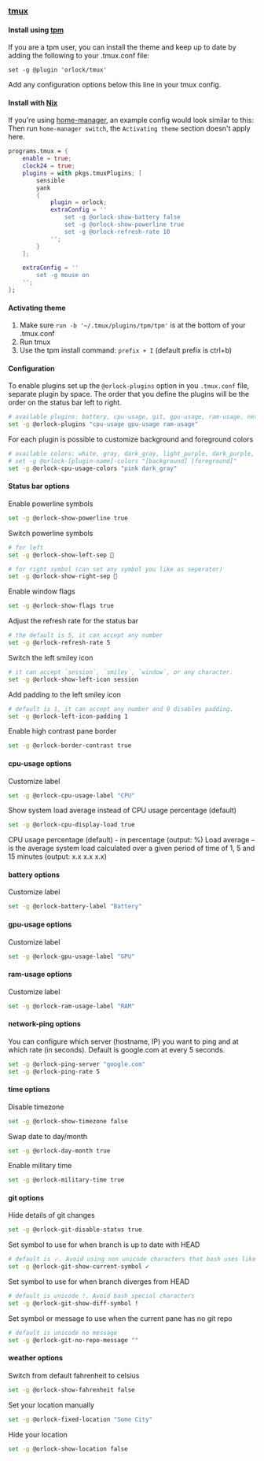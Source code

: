 ### [tmux](https://github.com/tmux/tmux/wiki)

#### Install using [tpm](https://github.com/tmux-plugins/tpm)

If you are a tpm user, you can install the theme and keep up to date by adding the following to your .tmux.conf file:

	set -g @plugin 'orlock/tmux'

Add any configuration options below this line in your tmux config.

#### Install with [Nix](https://nixos.org)

If you're using [home-manager](https://github.com/nix-community/home-manager), an example config would look similar to this:
Then run `home-manager switch`, the `Activating theme` section doesn't apply here.

```nix
programs.tmux = {
	enable = true;
	clock24 = true;
	plugins = with pkgs.tmuxPlugins; [
		sensible
		yank
		{
			plugin = orlock;
			extraConfig = ''
				set -g @orlock-show-battery false
				set -g @orlock-show-powerline true
				set -g @orlock-refresh-rate 10
			'';
		}
	];

	extraConfig = ''
		set -g mouse on
	'';
};
```

#### Activating theme

1. Make sure  `run -b '~/.tmux/plugins/tpm/tpm'` is at the bottom of your .tmux.conf
2. Run tmux
3. Use the tpm install command: `prefix + I` (default prefix is ctrl+b)

#### Configuration

To enable plugins set up the `@orlock-plugins` option in you `.tmux.conf` file, separate plugin by space.
The order that you define the plugins will be the order on the status bar left to right.

```bash
# available plugins: battery, cpu-usage, git, gpu-usage, ram-usage, network, network-bandwidth, network-ping, weather, time
set -g @orlock-plugins "cpu-usage gpu-usage ram-usage"
```

For each plugin is possible to customize background and foreground colors

```bash
# available colors: white, gray, dark_gray, light_purple, dark_purple, cyan, green, orange, red, pink, yellow
# set -g @orlock-[plugin-name]-colors "[background] [foreground]"
set -g @orlock-cpu-usage-colors "pink dark_gray"
```

#### Status bar options

Enable powerline symbols

```bash
set -g @orlock-show-powerline true
```

Switch powerline symbols

```bash
# for left
set -g @orlock-show-left-sep 

# for right symbol (can set any symbol you like as seperator)
set -g @orlock-show-right-sep 
```

Enable window flags

```bash
set -g @orlock-show-flags true
```

Adjust the refresh rate for the status bar

```bash
# the default is 5, it can accept any number
set -g @orlock-refresh-rate 5
```

Switch the left smiley icon

```bash
# it can accept `session`, `smiley`, `window`, or any character.
set -g @orlock-show-left-icon session
```

Add padding to the left smiley icon

```bash
# default is 1, it can accept any number and 0 disables padding.
set -g @orlock-left-icon-padding 1
```

Enable high contrast pane border

```bash
set -g @orlock-border-contrast true
```

#### cpu-usage options

Customize label

```bash
set -g @orlock-cpu-usage-label "CPU"
```

Show system load average instead of CPU usage percentage (default)

```bash
set -g @orlock-cpu-display-load true
```

CPU usage percentage (default) - in percentage (output: %)
Load average – is the average system load calculated over a given period of time of 1, 5 and 15 minutes (output: x.x x.x x.x)

#### battery options

Customize label

```bash
set -g @orlock-battery-label "Battery"
```

#### gpu-usage options

Customize label

```bash
set -g @orlock-gpu-usage-label "GPU"
```

#### ram-usage options

Customize label

```bash
set -g @orlock-ram-usage-label "RAM"
```

#### network-ping options

You can configure which server (hostname, IP) you want to ping and at which rate (in seconds). Default is google.com at every 5 seconds.

```bash
set -g @orlock-ping-server "google.com"
set -g @orlock-ping-rate 5
```

#### time options

Disable timezone

```bash
set -g @orlock-show-timezone false
```

Swap date to day/month

```bash
set -g @orlock-day-month true
```

Enable military time

```bash
set -g @orlock-military-time true
```

#### git options

Hide details of git changes
```bash
set -g @orlock-git-disable-status true
```

Set symbol to use for when branch is up to date with HEAD
```bash
# default is ✓. Avoid using non unicode characters that bash uses like $, * and !
set -g @orlock-git-show-current-symbol ✓
```

Set symbol to use for when branch diverges from HEAD
```bash
# default is unicode !. Avoid bash special characters
set -g @orlock-git-show-diff-symbol !
```

Set symbol or message to use when the current pane has no git repo
```bash
# default is unicode no message
set -g @orlock-git-no-repo-message ""
```


#### weather options

Switch from default fahrenheit to celsius

```bash
set -g @orlock-show-fahrenheit false
```

Set your location manually

```bash
set -g @orlock-fixed-location "Some City"
```

Hide your location

```bash
set -g @orlock-show-location false
```
